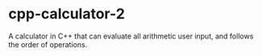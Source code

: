 # cpp-calculator-2
A calculator in C++ that can evaluate all arithmetic user input, and follows the order of operations.
